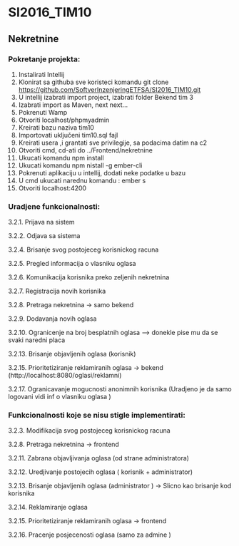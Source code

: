 # SI2016_TIM10
## Nekretnine

### Pokretanje projekta:
1. Instalirati Intellij
2. Klonirat sa githuba sve koristeci komandu git clone https://github.com/SoftverInzenjeringETFSA/SI2016_TIM10.git
3. U intellij izabrati import project, izabrati folder Bekend tim 3
4. Izabrati import as Maven, next next…
5. Pokrenuti Wamp
6. Otvoriti localhost/phpmyadmin
7. Kreirati bazu naziva tim10
8. Importovati uključeni tim10.sql fajl
9. Kreirati usera ,i grantati sve privilegije, sa podacima datim na c2
10. Otvoriti cmd, cd-ati do ../Frontend/nekretnine
11. Ukucati komandu npm install
12. Ukucati komandu  npm nistall -g ember-cli
13. Pokrenuti aplikaciju u intellij, dodati neke podatke u bazu
14. U cmd ukucati narednu komandu : ember s
15. Otvoriti localhost:4200


### Uradjene funkcionalnosti:
3.2.1. Prijava na sistem

3.2.2. Odjava sa sistema

3.2.4. Brisanje svog postojeceg korisnickog racuna 

3.2.5. Pregled informacija o vlasniku oglasa

3.2.6. Komunikacija korisnika preko zeljenih nekretnina

3.2.7. Registracija novih korisnika

3.2.8. Pretraga nekretnina -> samo bekend

3.2.9. Dodavanja novih oglasa 

3.2.10. Ogranicenje na broj besplatnih oglasa --> donekle pise mu da se svaki naredni placa

3.2.13. Brisanje objavljenih oglasa (korisnik)

3.2.15. Prioritetiziranje reklamiranih oglasa -> bekend (http://localhost:8080/oglasi/reklamni)

3.2.17. Ogranicavanje mogucnosti anonimnih korisnika (Uradjeno je da samo logovani vidi inf o vlasniku oglasa )

### Funkcionalnosti koje se nisu stigle implementirati:
3.2.3. Modifikacija svog postojeceg korisnickog racuna

3.2.8. Pretraga nekretnina -> frontend

3.2.11. Zabrana objavljivanja oglasa (od strane administratora)

3.2.12. Uredjivanje postojecih oglasa ( korisnik + administrator)

3.2.13. Brisanje objavljenih oglasa (administrator ) -> Slicno kao brisanje kod korisnika

3.2.14. Reklamiranje oglasa

3.2.15. Prioritetiziranje reklamiranih oglasa -> frontend

3.2.16. Pracenje posjecenosti oglasa (samo za admine ) 



